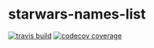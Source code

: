 # starwars-names-list

[![travis build](https://img.shields.io/travis/rscarlisle/starwars-names-list.svg?style=flat-square)](https://travis-ci.org/rscarlisle/starwars-names-list)
[![codecov coverage](https://img.shields.io/codecov/c/github/rscarlisle/starwars-names-list.svg)](https://codecov.io/github/rscarlisle/starwars-names-list/)
